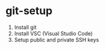 # git-setup
1. Install git 
2. Install VSC (Visual Studio Code)
3. Setup public and private SSH keys

